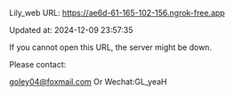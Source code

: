 Lily_web URL: https://ae6d-61-165-102-156.ngrok-free.app

Updated at: 2024-12-09 23:57:35

If you cannot open this URL, the server might be down.

Please contact: 

goley04@foxmail.com Or Wechat:GL_yeaH